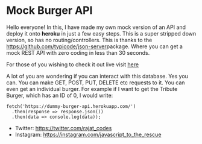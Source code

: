 # Mock Burger API


Hello everyone! In this, I have made my own mock version of an API and deploy it onto **heroku** in just a few easy steps. This is a super stripped down version, so has no routing/controllers. This is thanks to the https://github.com/typicode/json-server​ package. Where you can get a mock REST API with zero coding in less than 30 seconds.

For those of you wishing to check it out live visit [here](https://dummy-burger-api.herokuapp.com/)

A lot of you are wondering if you can interact with this database. Yes you can. You can make GET, POST, PUT, DELETE etc requests to it. You can even get an individual burger. For example if I want to get the Tribute Burger, which has an ID of 0, I would write: 

```
fetch('https://dummy-burger-api.herokuapp.com/')
  .then(response => response.json())
  .then(data => console.log(data));
```

* Twitter: https://twitter.com/rajat_codes
* Instagram: https://instagram.com/javascript_to_the_rescue